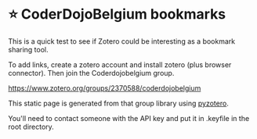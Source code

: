 # :star: CoderDojoBelgium bookmarks

This is a quick test to see if Zotero could be interesting as a bookmark sharing tool.

To add links, create a zotero account and install zotero (plus browser connector). Then join the Coderdojobelgium group.

<https://www.zotero.org/groups/2370588/coderdojobelgium>

This static page is generated from that group library using [pyzotero](https://pyzotero.readthedocs.io).

You'll need to contact someone with the API key and put it in .keyfile in the root directory.
